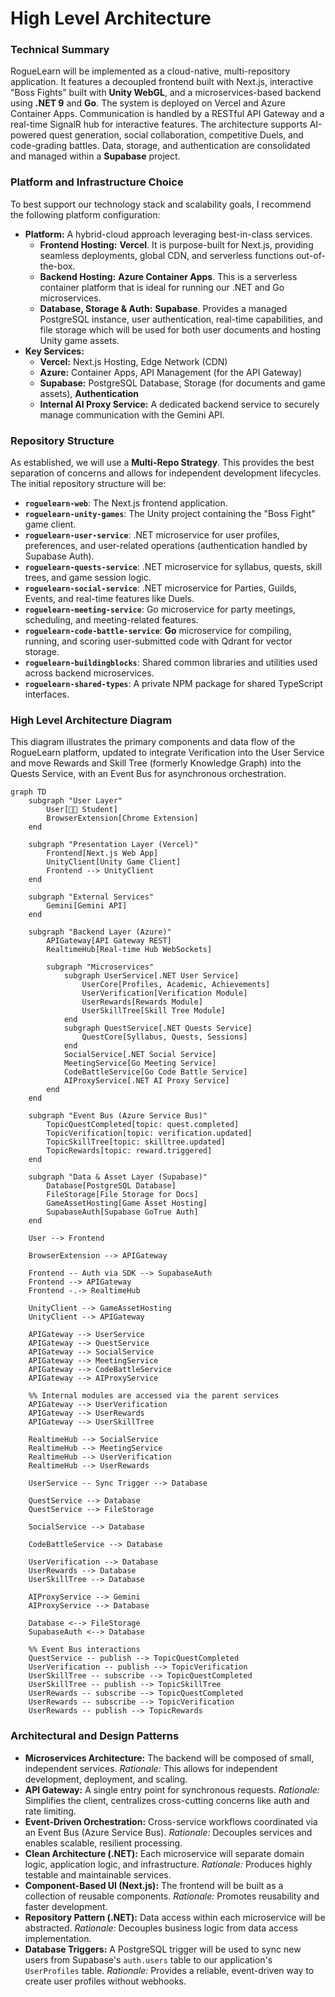 # **High Level Architecture**

### **Technical Summary**

RogueLearn will be implemented as a cloud-native, multi-repository application. It features a decoupled frontend built with Next.js, interactive "Boss Fights" built with **Unity WebGL**, and a microservices-based backend using **.NET 9** and **Go**. The system is deployed on Vercel and Azure Container Apps. Communication is handled by a RESTful API Gateway and a real-time SignalR hub for interactive features. The architecture supports AI-powered quest generation, social collaboration, competitive Duels, and code-grading battles. Data, storage, and authentication are consolidated and managed within a **Supabase** project.

### **Platform and Infrastructure Choice**

To best support our technology stack and scalability goals, I recommend the following platform configuration:

*   **Platform:** A hybrid-cloud approach leveraging best-in-class services.
    *   **Frontend Hosting:** **Vercel**. It is purpose-built for Next.js, providing seamless deployments, global CDN, and serverless functions out-of-the-box.
    *   **Backend Hosting:** **Azure Container Apps**. This is a serverless container platform that is ideal for running our .NET and Go microservices.
    *   **Database, Storage & Auth:** **Supabase**. Provides a managed PostgreSQL instance, user authentication, real-time capabilities, and file storage which will be used for both user documents and hosting Unity game assets.
*   **Key Services:**
    *   **Vercel:** Next.js Hosting, Edge Network (CDN)
    *   **Azure:** Container Apps, API Management (for the API Gateway)
    *   **Supabase:** PostgreSQL Database, Storage (for documents and game assets), **Authentication**
    *   **Internal AI Proxy Service:** A dedicated backend service to securely manage communication with the Gemini API.

### **Repository Structure**

As established, we will use a **Multi-Repo Strategy**. This provides the best separation of concerns and allows for independent development lifecycles. The initial repository structure will be:

*   **`roguelearn-web`**: The Next.js frontend application.
*   **`roguelearn-unity-games`**: The Unity project containing the "Boss Fight" game client.
*   **`roguelearn-user-service`**: .NET microservice for user profiles, preferences, and user-related operations (authentication handled by Supabase Auth).
*   **`roguelearn-quests-service`**: .NET microservice for syllabus, quests, skill trees, and game session logic.
*   **`roguelearn-social-service`**: .NET microservice for Parties, Guilds, Events, and real-time features like Duels.
*   **`roguelearn-meeting-service`**: Go microservice for party meetings, scheduling, and meeting-related features.
*   **`roguelearn-code-battle-service`**: **Go** microservice for compiling, running, and scoring user-submitted code with Qdrant for vector storage.
*   **`roguelearn-buildingblocks`**: Shared common libraries and utilities used across backend microservices.
*   **`roguelearn-shared-types`**: A private NPM package for shared TypeScript interfaces.

### **High Level Architecture Diagram**

This diagram illustrates the primary components and data flow of the RogueLearn platform, updated to integrate Verification into the User Service and move Rewards and Skill Tree (formerly Knowledge Graph) into the Quests Service, with an Event Bus for asynchronous orchestration.

```mermaid
graph TD
    subgraph "User Layer"
        User[👩‍🎓 Student]
        BrowserExtension[Chrome Extension]
    end

    subgraph "Presentation Layer (Vercel)"
        Frontend[Next.js Web App]
        UnityClient[Unity Game Client]
        Frontend --> UnityClient
    end

    subgraph "External Services"
        Gemini[Gemini API]
    end

    subgraph "Backend Layer (Azure)"
        APIGateway[API Gateway REST]
        RealtimeHub[Real-time Hub WebSockets]
        
        subgraph "Microservices"
            subgraph UserService[.NET User Service]
                UserCore[Profiles, Academic, Achievements]
                UserVerification[Verification Module]
                UserRewards[Rewards Module]
                UserSkillTree[Skill Tree Module]
            end
            subgraph QuestService[.NET Quests Service]
                QuestCore[Syllabus, Quests, Sessions]
            end
            SocialService[.NET Social Service]
            MeetingService[Go Meeting Service]
            CodeBattleService[Go Code Battle Service]
            AIProxyService[.NET AI Proxy Service]
        end
    end

    subgraph "Event Bus (Azure Service Bus)"
        TopicQuestCompleted[topic: quest.completed]
        TopicVerification[topic: verification.updated]
        TopicSkillTree[topic: skilltree.updated]
        TopicRewards[topic: reward.triggered]
    end

    subgraph "Data & Asset Layer (Supabase)"
        Database[PostgreSQL Database]
        FileStorage[File Storage for Docs]
        GameAssetHosting[Game Asset Hosting]
        SupabaseAuth[Supabase GoTrue Auth]
    end

    User --> Frontend

    BrowserExtension --> APIGateway

    Frontend -- Auth via SDK --> SupabaseAuth
    Frontend --> APIGateway
    Frontend -.-> RealtimeHub

    UnityClient --> GameAssetHosting
    UnityClient --> APIGateway
    
    APIGateway --> UserService
    APIGateway --> QuestService
    APIGateway --> SocialService
    APIGateway --> MeetingService
    APIGateway --> CodeBattleService
    APIGateway --> AIProxyService
    
    %% Internal modules are accessed via the parent services
    APIGateway --> UserVerification
    APIGateway --> UserRewards
    APIGateway --> UserSkillTree
    
    RealtimeHub --> SocialService
    RealtimeHub --> MeetingService
    RealtimeHub --> UserVerification
    RealtimeHub --> UserRewards

    UserService -- Sync Trigger --> Database

    QuestService --> Database
    QuestService --> FileStorage
    
    SocialService --> Database
    
    CodeBattleService --> Database
    
    UserVerification --> Database
    UserRewards --> Database
    UserSkillTree --> Database
    
    AIProxyService --> Gemini
    AIProxyService --> Database

    Database <--> FileStorage
    SupabaseAuth <--> Database

    %% Event Bus interactions
    QuestService -- publish --> TopicQuestCompleted
    UserVerification -- publish --> TopicVerification
    UserSkillTree -- subscribe --> TopicQuestCompleted
    UserSkillTree -- publish --> TopicSkillTree
    UserRewards -- subscribe --> TopicQuestCompleted
    UserRewards -- subscribe --> TopicVerification
    UserRewards -- publish --> TopicRewards
```

### **Architectural and Design Patterns**

*   **Microservices Architecture:** The backend will be composed of small, independent services. *Rationale:* This allows for independent development, deployment, and scaling.
*   **API Gateway:** A single entry point for synchronous requests. *Rationale:* Simplifies the client, centralizes cross-cutting concerns like auth and rate limiting.
*   **Event-Driven Orchestration:** Cross-service workflows coordinated via an Event Bus (Azure Service Bus). *Rationale:* Decouples services and enables scalable, resilient processing.
*   **Clean Architecture (.NET):** Each microservice will separate domain logic, application logic, and infrastructure. *Rationale:* Produces highly testable and maintainable services.
*   **Component-Based UI (Next.js):** The frontend will be built as a collection of reusable components. *Rationale:* Promotes reusability and faster development.
*   **Repository Pattern (.NET):** Data access within each microservice will be abstracted. *Rationale:* Decouples business logic from data access implementation.
*   **Database Triggers:** A PostgreSQL trigger will be used to sync new users from Supabase's `auth.users` table to our application's `UserProfiles` table. *Rationale:* Provides a reliable, event-driven way to create user profiles without webhooks.

